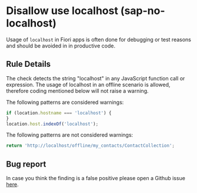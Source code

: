 # Disallow use localhost (sap-no-localhost)

Usage of `localhost` in Fiori apps is often done for debugging or test reasons and should be avoided in in productive code.

## Rule Details

The check detects the string "localhost" in any JavaScript function call or expression.
The usage of localhost in an offline scenario is allowed, therefore coding mentioned below will not raise a warning.

The following patterns are considered warnings:

```js
if (location.hostname === 'localhost') {
}
location.host.indexOf('localhost');
```

The following patterns are not considered warnings:

```js
return 'http://localhost/offline/my_contacts/ContactCollection';
```

## Bug report

In case you think the finding is a false positive please open a Github issue [here](https://github.wdf.sap.corp/S4FIORI-CD/fiori.pipeline/issues).
